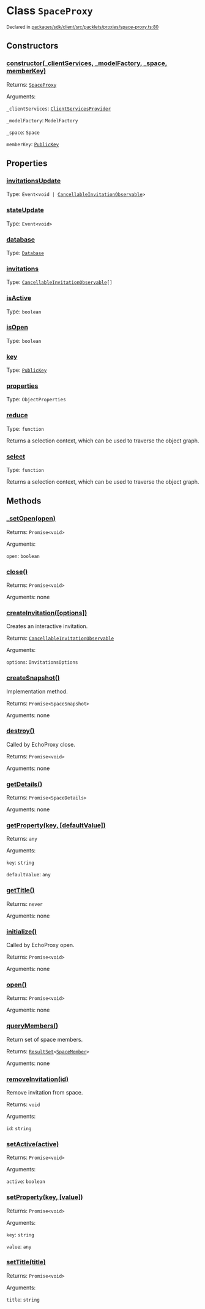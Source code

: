 # Class `SpaceProxy`
<sub>Declared in [packages/sdk/client/src/packlets/proxies/space-proxy.ts:80](https://github.com/dxos/dxos/blob/main/packages/sdk/client/src/packlets/proxies/space-proxy.ts#L80)</sub>




## Constructors
### [constructor(_clientServices, _modelFactory, _space, memberKey)](https://github.com/dxos/dxos/blob/main/packages/sdk/client/src/packlets/proxies/space-proxy.ts#L101)


Returns: <code>[SpaceProxy](/api/@dxos/client/classes/SpaceProxy)</code>

Arguments: 

`_clientServices`: <code>[ClientServicesProvider](/api/@dxos/client/interfaces/ClientServicesProvider)</code>

`_modelFactory`: <code>ModelFactory</code>

`_space`: <code>Space</code>

`memberKey`: <code>[PublicKey](/api/@dxos/client/classes/PublicKey)</code>

## Properties
### [invitationsUpdate](https://github.com/dxos/dxos/blob/main/packages/sdk/client/src/packlets/proxies/space-proxy.ts#L85)
Type: <code>Event&lt;void | [CancellableInvitationObservable](/api/@dxos/client/interfaces/CancellableInvitationObservable)&gt;</code>
### [stateUpdate](https://github.com/dxos/dxos/blob/main/packages/sdk/client/src/packlets/proxies/space-proxy.ts#L86)
Type: <code>Event&lt;void&gt;</code>
### [database](https://github.com/dxos/dxos/blob/main/packages/sdk/client/src/packlets/proxies/space-proxy.ts#L143)
Type: <code>[Database](/api/@dxos/client/classes/Database)</code>
### [invitations](https://github.com/dxos/dxos/blob/main/packages/sdk/client/src/packlets/proxies/space-proxy.ts#L221)
Type: <code>[CancellableInvitationObservable](/api/@dxos/client/interfaces/CancellableInvitationObservable)[]</code>
### [isActive](https://github.com/dxos/dxos/blob/main/packages/sdk/client/src/packlets/proxies/space-proxy.ts#L139)
Type: <code>boolean</code>
### [isOpen](https://github.com/dxos/dxos/blob/main/packages/sdk/client/src/packlets/proxies/space-proxy.ts#L134)
Type: <code>boolean</code>
### [key](https://github.com/dxos/dxos/blob/main/packages/sdk/client/src/packlets/proxies/space-proxy.ts#L130)
Type: <code>[PublicKey](/api/@dxos/client/classes/PublicKey)</code>
### [properties](https://github.com/dxos/dxos/blob/main/packages/sdk/client/src/packlets/proxies/space-proxy.ts#L217)
Type: <code>ObjectProperties</code>
### [reduce](https://github.com/dxos/dxos/blob/main/packages/sdk/client/src/packlets/proxies/space-proxy.ts#L163)
Type: <code>function</code>

Returns a selection context, which can be used to traverse the object graph.
### [select](https://github.com/dxos/dxos/blob/main/packages/sdk/client/src/packlets/proxies/space-proxy.ts#L155)
Type: <code>function</code>

Returns a selection context, which can be used to traverse the object graph.

## Methods
### [_setOpen(open)](https://github.com/dxos/dxos/blob/main/packages/sdk/client/src/packlets/proxies/space-proxy.ts#L323)


Returns: <code>Promise&lt;void&gt;</code>

Arguments: 

`open`: <code>boolean</code>
### [close()](https://github.com/dxos/dxos/blob/main/packages/sdk/client/src/packlets/proxies/space-proxy.ts#L207)


Returns: <code>Promise&lt;void&gt;</code>

Arguments: none
### [createInvitation(\[options\])](https://github.com/dxos/dxos/blob/main/packages/sdk/client/src/packlets/proxies/space-proxy.ts#L280)


Creates an interactive invitation.

Returns: <code>[CancellableInvitationObservable](/api/@dxos/client/interfaces/CancellableInvitationObservable)</code>

Arguments: 

`options`: <code>InvitationsOptions</code>
### [createSnapshot()](https://github.com/dxos/dxos/blob/main/packages/sdk/client/src/packlets/proxies/space-proxy.ts#L318)


Implementation method.

Returns: <code>Promise&lt;SpaceSnapshot&gt;</code>

Arguments: none
### [destroy()](https://github.com/dxos/dxos/blob/main/packages/sdk/client/src/packlets/proxies/space-proxy.ts#L194)


Called by EchoProxy close.

Returns: <code>Promise&lt;void&gt;</code>

Arguments: none
### [getDetails()](https://github.com/dxos/dxos/blob/main/packages/sdk/client/src/packlets/proxies/space-proxy.ts#L211)


Returns: <code>Promise&lt;SpaceDetails&gt;</code>

Arguments: none
### [getProperty(key, \[defaultValue\])](https://github.com/dxos/dxos/blob/main/packages/sdk/client/src/packlets/proxies/space-proxy.ts#L265)


Returns: <code>any</code>

Arguments: 

`key`: <code>string</code>

`defaultValue`: <code>any</code>
### [getTitle()](https://github.com/dxos/dxos/blob/main/packages/sdk/client/src/packlets/proxies/space-proxy.ts#L250)


Returns: <code>never</code>

Arguments: none
### [initialize()](https://github.com/dxos/dxos/blob/main/packages/sdk/client/src/packlets/proxies/space-proxy.ts#L171)


Called by EchoProxy open.

Returns: <code>Promise&lt;void&gt;</code>

Arguments: none
### [open()](https://github.com/dxos/dxos/blob/main/packages/sdk/client/src/packlets/proxies/space-proxy.ts#L203)


Returns: <code>Promise&lt;void&gt;</code>

Arguments: none
### [queryMembers()](https://github.com/dxos/dxos/blob/main/packages/sdk/client/src/packlets/proxies/space-proxy.ts#L273)


Return set of space members.

Returns: <code>[ResultSet](/api/@dxos/client/classes/ResultSet)&lt;[SpaceMember](/api/@dxos/client/interfaces/SpaceMember)&gt;</code>

Arguments: none
### [removeInvitation(id)](https://github.com/dxos/dxos/blob/main/packages/sdk/client/src/packlets/proxies/space-proxy.ts#L307)


Remove invitation from space.

Returns: <code>void</code>

Arguments: 

`id`: <code>string</code>
### [setActive(active)](https://github.com/dxos/dxos/blob/main/packages/sdk/client/src/packlets/proxies/space-proxy.ts#L230)


Returns: <code>Promise&lt;void&gt;</code>

Arguments: 

`active`: <code>boolean</code>
### [setProperty(key, \[value\])](https://github.com/dxos/dxos/blob/main/packages/sdk/client/src/packlets/proxies/space-proxy.ts#L258)


Returns: <code>Promise&lt;void&gt;</code>

Arguments: 

`key`: <code>string</code>

`value`: <code>any</code>
### [setTitle(title)](https://github.com/dxos/dxos/blob/main/packages/sdk/client/src/packlets/proxies/space-proxy.ts#L243)


Returns: <code>Promise&lt;void&gt;</code>

Arguments: 

`title`: <code>string</code>